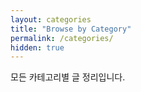 ```yaml
---
layout: categories
title: "Browse by Category"
permalink: /categories/
hidden: true
---
```

모든 카테고리별 글 정리입니다.
